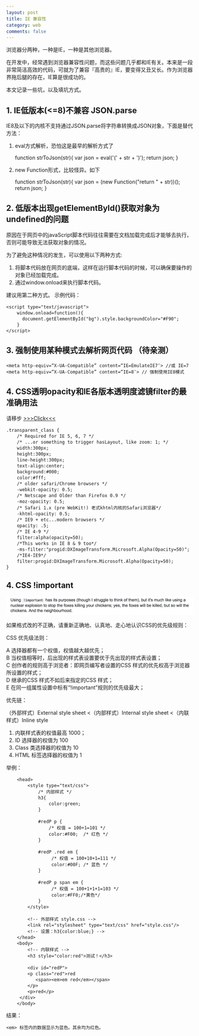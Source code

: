```yaml
---
layout: post
title: IE 兼容性 
category: web
comments: false
--- 
```

浏览器分两种，一种是IE，一种是其他浏览器。

在开发中，经常遇到浏览器兼容性问题，而这些问题几乎都和IE有关。本来是一段非常简洁高效的代码，可就为了兼容『高贵的』IE，要变得又丑又长。作为浏览器界拖后腿的存在，IE算是很成功的。

本文记录一些坑，以及填坑方式。

## 1. IE低版本(<=8)不兼容 JSON.parse
IE8及以下的内核不支持通过JSON.parse将字符串转换成JSON对象，下面是替代方法：

1. eval方式解析，恐怕这是最早的解析方式了

    function strToJson(str){ 
    var json = eval('(' + str + ')'); 
    return json; 
    } 

2. new Function形式，比较怪异。如下 

    function strToJson(str){ 
    var json = (new Function("return " + str))(); 
    return json; 
    } 

## 2. 低版本出现getElementById()获取对象为undefined的问题
原因在于网页中的javaScript脚本代码往往需要在文档加载完成后才能够去执行，否则可能导致无法获取对象的情况。

为了避免这种情况的发生，可以使用以下两种方式:

1. 将脚本代码放在网页的底端，这样在运行脚本代码的时候，可以确保要操作的对象已经加载完成。
2. 通过window.onload来执行脚本代码。

建议用第二种方式。 示例代码：

    <script type="text/javascript">
        window.onload=function(){
          document.getElementById("bg").style.backgroundColor="#F90";
        }
    </script>

## 3. 强制使用某种模式去解析网页代码 （待亲测）

    <meta http-equiv=“X-UA-Compatible” content=“IE=EmulateIE7″> //或 IE=7
    <meta http-equiv=“X-UA-Compatible” content=“IE=8″> // 强制使用IE8模式

## 4. CSS透明opacity和IE各版本透明度滤镜filter的最准确用法

请移步 [>>>Click<<<](http://blog.csdn.net/freshlover/article/details/17143341)

    .transparent_class {
        /* Required for IE 5, 6, 7 */
        /* ...or something to trigger hasLayout, like zoom: 1; */
        width:300px;
        height:300px;
        line-height:300px;
        text-align:center;
        background:#000;
        color:#fff;
        /* older safari/Chrome browsers */
        -webkit-opacity: 0.5;
        /* Netscape and Older than Firefox 0.9 */
        -moz-opacity: 0.5;
        /* Safari 1.x (pre WebKit!) 老式khtml内核的Safari浏览器*/
        -khtml-opacity: 0.5;
        /* IE9 + etc...modern browsers */
        opacity: .5;
        /* IE 4-9 */
        filter:alpha(opacity=50);
        /*This works in IE 8 & 9 too*/
        -ms-filter:"progid:DXImageTransform.Microsoft.Alpha(Opacity=50)";
        /*IE4-IE9*/
        filter:progid:DXImageTransform.Microsoft.Alpha(Opacity=50);
    }

## 4. CSS !important

![important](/images/201706/important.png)

如果格式改的不正确，请重新正确地、认真地、走心地认识CSS的优先级规则：

CSS 优先级法则：

A  选择器都有一个权值，权值越大越优先；  
B  当权值相等时，后出现的样式表设置要优于先出现的样式表设置；  
C  创作者的规则高于浏览者：即网页编写者设置的CSS 样式的优先权高于浏览器所设置的样式；  
D  继承的CSS 样式不如后来指定的CSS 样式；  
E  在同一组属性设置中标有“!important”规则的优先级最大；

优先链：

（外部样式）External style sheet <（内部样式）Internal style sheet <（内联样式）Inline style

1.  内联样式表的权值最高 1000；
2.  ID 选择器的权值为 100
3.  Class 类选择器的权值为 10
4.  HTML 标签选择器的权值为 1

举例：

```
    <head>
        <style type="text/css">
            /* 内部样式 */
            h3{
                color:green;
            }

            #redP p {
                /* 权值 = 100+1=101 */
                color:#F00;  /* 红色 */
            }
     
            #redP .red em {
                 /* 权值 = 100+10+1=111 */
                 color:#00F; /* 蓝色 */
            }
     
            #redP p span em {
                 /* 权值 = 100+1+1+1=103 */
                 color:#FF0;/*黄色*/
            }
        </style>
     
        <!-- 外部样式 style.css -->
        <link rel="stylesheet" type="text/css" href="style.css"/>
        <!-- 设置：h3{color:blue;} -->
    </head>
    <body>
        <!-- 内联样式 -->
        <h3 style="color:red">测试！</h3>

        <div id="redP">
        <p class="red">red
           <span><em>em red</em></span> 
        </p>
        <p>red</p>
     </div>
    </body>
```
结果：
```
<em> 标签内的数据显示为蓝色。其余均为红色。
```
